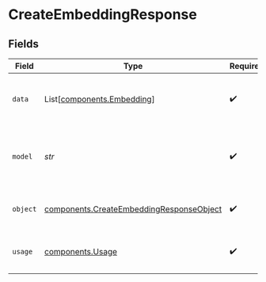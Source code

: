 # CreateEmbeddingResponse


## Fields

| Field                                                                                                | Type                                                                                                 | Required                                                                                             | Description                                                                                          |
| ---------------------------------------------------------------------------------------------------- | ---------------------------------------------------------------------------------------------------- | ---------------------------------------------------------------------------------------------------- | ---------------------------------------------------------------------------------------------------- |
| `data`                                                                                               | List[[components.Embedding](../../models/components/embedding.md)]                                   | :heavy_check_mark:                                                                                   | The list of embeddings generated by the model.                                                       |
| `model`                                                                                              | *str*                                                                                                | :heavy_check_mark:                                                                                   | The name of the model used to generate the embedding.                                                |
| `object`                                                                                             | [components.CreateEmbeddingResponseObject](../../models/components/createembeddingresponseobject.md) | :heavy_check_mark:                                                                                   | The object type, which is always "list".                                                             |
| `usage`                                                                                              | [components.Usage](../../models/components/usage.md)                                                 | :heavy_check_mark:                                                                                   | The usage information for the request.                                                               |